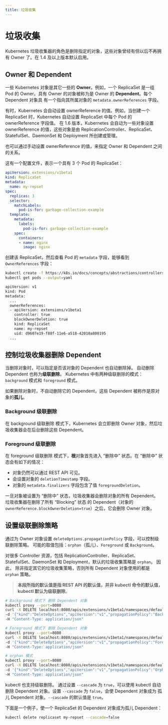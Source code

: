 ```yaml
---
title: 垃圾收集
---
```


# 垃圾收集
Kubernetes 垃圾收集器的角色是删除指定的对象，这些对象曾经有但以后不再拥有 Owner 了。在 1.4 及以上版本默认启用。

## Owner 和 Dependent

一些 Kubernetes 对象是其它一些的 **Owner**。例如，一个 ReplicaSet 是一组 Pod 的 Owner。具有 Owner 的对象被称为是 Owner 的 **Dependent**。每个 Dependent 对象具
有一个指向其所属对象的 `metadata.ownerReferences` 字段。

有时，Kubernetes 会自动设置 ownerReference 的值。例如，当创建一个 ReplicaSet 时，Kubernetes 自动设置 ReplicaSet 中每个 Pod 的 ownerReference 字段值。
在 1.6 版本，Kubernetes 会自动为一些对象设置 ownerReference 的值，这些对象是由 ReplicationController、ReplicaSet、StatefulSet、DaemonSet 和 Deployment 所创建或管理。

也可以通过手动设置 ownerReference 的值，来指定 Owner 和 Dependent 之间的关系。

这有一个配置文件，表示一个具有 3 个 Pod 的 ReplicaSet：
```yml
apiVersion: extensions/v1beta1
kind: ReplicaSet
metadata:
  name: my-repset
spec:
  replicas: 3
  selector:
    matchLabels:
      pod-is-for: garbage-collection-example
  template:
    metadata:
      labels:
        pod-is-for: garbage-collection-example
    spec:
      containers:
      - name: nginx
        image: nginx
```

创建该 ReplicaSet，然后查看 Pod 的 `metadata` 字段，能够看到 `OwnerReferences` 字段：
```sh
kubectl create -f https://k8s.io/docs/concepts/abstractions/controllers/my-repset.yaml
kubectl get pods --output=yaml

apiVersion: v1
kind: Pod
metadata:
  ...
  ownerReferences:
  - apiVersion: extensions/v1beta1
    controller: true
    blockOwnerDeletion: true
    kind: ReplicaSet
    name: my-repset
    uid: d9607e19-f88f-11e6-a518-42010a800195
  ...
```

## 控制垃圾收集器删除 Dependent
当删除对象时，可以指定是否该对象的 Dependent 也自动删除掉。 自动删除 Dependent 也称为**级联删除**。 Kubernetes 中有两种级联删除的模式：`background` 模式和 `foreground` 模式。

如果删除对象时，不自动删除它的 Dependent，这些 Dependent 被称作是原对象的**孤儿**。

### Background 级联删除
在 background 级联删除 模式下，Kubernetes 会立即删除 Owner 对象，然后垃圾收集器会在后台删除这些 Dependent。

### Foreground 级联删除
在 foreground 级联删除 模式下，**根**对象首先进入 “删除中” 状态。在 “删除中” 状态会有如下的情况：

- 对象仍然可以通过 REST API 可见。
- 会设置对象的 `deletionTimestamp` 字段。
- 对象的 `metadata.finalizers` 字段包含了值 `foregroundDeletion`。

一旦对象被设置为 “删除中” 状态，垃圾收集器会删除对象的所有 Dependent。 垃圾收集器在删除了所有 “Blocking” 状态
的 Dependent（对象的 `ownerReference.blockOwnerDeletion=true`）之后，它会删除 Owner 对象。


## 设置级联删除策略
通过为 Owner 对象设置 `deleteOptions.propagationPolicy` 字段，可以控制级联删除策略。 可能的取值包括：`orphan`（孤儿）、`Foreground` 或 `Background`。

对很多 Controller 资源，包括 ReplicationController、ReplicaSet、StatefulSet、DaemonSet 和 Deployment，默认的垃圾收集策略是 `orphan`。 因此，
除非指定其它的垃圾收集策略，否则所有 Dependent 对象使用的都是 `orphan` 策略。

> **本段所指的默认值是指 REST API 的默认值，并非 kubectl 命令的默认值，kubectl 默认为级联删除**。

```sh
# Background 模式下 删除 Dependent 对象
kubectl proxy --port=8080
curl -X DELETE localhost:8080/apis/extensions/v1beta1/namespaces/default/replicasets/my-repset \
-d '{"kind":"DeleteOptions","apiVersion":"v1","propagationPolicy":"Background"}' \
-H "Content-Type: application/json"

# Foreground 模式下 删除 Dependent 对象
kubectl proxy --port=8080
curl -X DELETE localhost:8080/apis/extensions/v1beta1/namespaces/default/replicasets/my-repset \
-d '{"kind":"DeleteOptions","apiVersion":"v1","propagationPolicy":"Foreground"}' \
-H "Content-Type: application/json"

# orphan 模式
kubectl proxy --port=8080
curl -X DELETE localhost:8080/apis/extensions/v1beta1/namespaces/default/replicasets/my-repset \
-d '{"kind":"DeleteOptions","apiVersion":"v1","propagationPolicy":"Orphan"}' \
-H "Content-Type: application/json"
```

kubectl 也支持级联删除。 通过设置 `--cascade` 为 `true`，可以使用 kubectl 自动删除 Dependent 对象。设置 `--cascade` 为 `false`，会使 Dependent 对象成为
孤儿 Dependent 对象。`--cascade` 的默认值是 `true`。

下面是一个例子，使一个 ReplicaSet 的 Dependent 对象成为孤儿 Dependent：
```sh
kubectl delete replicaset my-repset --cascade=false
```

